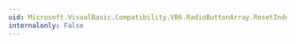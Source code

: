 ```yaml
---
uid: Microsoft.VisualBasic.Compatibility.VB6.RadioButtonArray.ResetIndex(System.Windows.Forms.RadioButton)
internalonly: False
---
```

